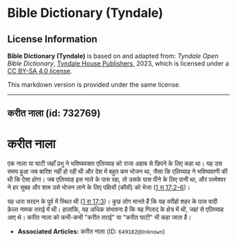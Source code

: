 # Bible Dictionary (Tyndale)

## License Information

**Bible Dictionary (Tyndale)** is based on and adapted from: _Tyndale Open Bible Dictionary_, [Tyndale House Publishers](https://tyndaleopenresources.com/), 2023, which is licensed under a [CC BY-SA 4.0 license](https://creativecommons.org/licenses/by-sa/4.0/legalcode.en).

This markdown version is provided under the same license.



--------------------------------

## करीत नाला (id: 732769)

करीत नाला
=========

एक नाला या घाटी जहाँ प्रभु ने भविष्यवक्ता एलिय्याह को राजा अहाब से छिपने के लिए कहा था। यह उस समय हुआ जब बारिश नहीं हो रही थी और देश में बहुत कम भोजन था, जैसा कि एलिय्याह ने भविष्यवाणी की थी कि ऐसा होगा। जब एलिय्याह इस नाले के पास रहा, तो उसके पास पीने के लिए पानी था, और परमेश्वर ने हर सुबह और शाम उसे भोजन लाने के लिए पक्षियों (कौवों) को भेजा ([1 रा 17:2–6](https://ref.ly/1Kgs17:2-1Kgs17:6))।

यह धारा यरदन के पूर्व में स्थित थी ([1 रा 17:3](https://ref.ly/1Kgs17:3))। कुछ लोग मानते हैं कि यह यरीहो शहर के पास वादी क़ेल्त नामक तराई में थी। हालांकि, यह अधिक संभावना है कि यह गिलाद के क्षेत्र में थी, जहां से एलिय्याह आए थे। करीत नाला को कभी\-कभी "करीत तराई" या "करीत घाटी" भी कहा जाता है।

* **Associated Articles:** करीत नाला (ID: `649182@Unknown`)

